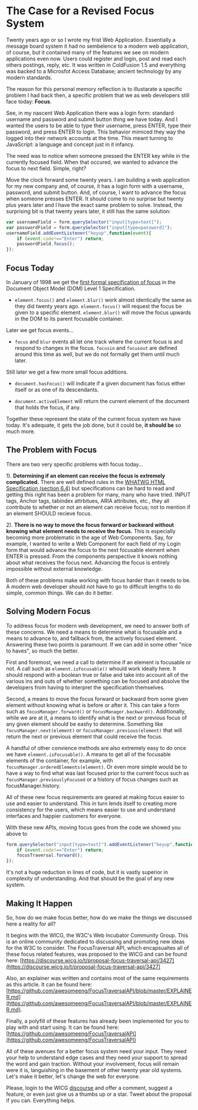 # The Case for a Revised Focus System

Twenty years ago or so I wrote my frist Web Application. Essentially a message board system it had no sembelence to a modern web application, of course, but it contained many of the features we see on modern applications even now.  Users could register and login, post and read each others postings, reply, etc. It was written in ColdFusion 1.5 and everything was backed to a Microsfot Access Database; ancient technology by any modern standards.

The reason for this personal memory reflection is to illustarate a specific problem I had back then, a specific problem that we as web developers still face today: **Focus**.

See, in my nascent Web Application there was a login form: standard username and password and submit button thing we have today. And I wanted the users to be able to type their username, press ENTER, type their password, and press ENTER to login.  This behavior mimiced they way the logged into their network accounts at the time. This meant turning to JavaScript: a language and concept just in it infancy.

The need was to notice when someone pressed the ENTER key while in the currently focused field. When that occured, we wanted to advance the focus to next field. Simple, right?

Move the clock forward some twenty years.  I am building a web application for my new company and, of course, it has a login form with a username, password, and submit button.  And, of course, I want to advance the focus when someone presses ENTER.  It should come to no surprise but twenty plus years later and I have the exact same problem to solve. Instead, the surprising bit is that twenty years later, it still has the same solution:

```JavaScript
var usernameField = form.querySelector("input[type=text]");
var passwordField = form.querySelector("input[type=password]");
usernameField.addEventListener("keyup",function(event){
	if (event.code!=="Enter") return;
	passwordField.focus();
});
```

## Focus Today

In January of 1998 we get the [first formal specification of focus](https://www.w3.org/TR/REC-DOM-Level-1/level-one-html.html#method-focus) in the Document Object Model (DOM) Level 1 Specification.

 * `element.focus()` and `element.blur()` work almost identically the same as they did twenty years ago.  `element.focus()` will request the focus be given to a specific element.  `element.blur()` will move the focus upwards in the DOM to its parent focusable container.

Later we get focus events...

 * `focus` and  `blur` events all let one track where the current focus is and respond to changes in the focus. `focusin` and `focusout` are defined around this time as well, but we do not formally get them until much later.

Still later we get a few more small focus additions.

 * `document.hasFocus()` will indicate if a given document has focus either itself or as one of its descendants.

 * `document.activeElement` will return the current element of the document that holds the focus, if any.

Together these represent the state of the current focus system we have today. It's adequate, it gets the job done, but it could be, **it should be** so much more.

## The Problem with Focus

There are two very specific problems with focus today...

1). **Determining if an element can receive the focus is extremely complicated.**  There are well defined rules in the [WHATWG HTML Specification (section 6.4)](https://html.spec.whatwg.org/multipage/interaction.html#focus) but specifications can be hard to read and getting this right has been a problem for many, many who have tried.  INPUT tags, Anchor tags, tabindex attrbitues, ARIA attributes, etc., they all contribute to whether or not an element can receive focus; not to mention if an element SHOULD recieve focus.

2). **There is no way to move the focus forward or backward without knowing what element needs to receive the focus.** This is especially becoming more problematic in the age of Web Components. Say, for example, I wanted to write a Web Component for each field of my Login form that would advance the focus to the next focusable element when ENTER is pressed.  From the components perspective it knows nothing about what receives the focus next. Advancing the focus is entirely impossible without external knowledge.

Both of these problems make working with focus harder than it needs to be.  A modern web developer should not have to go to difficult lengths to do simple, common things. We can do it better.

## Solving Modern Focus

To address focus for modern web development, we need to answer both of these concerns.  We need a means to determine what is focusable and a means to advance to, and fallback from, the actively focused element. Answering these two points is paramount.  If we can add in some other "nice to haves", so much the better.

First and foremost, we need a call to determine if an element is focusable or not.  A call such as `element.isFocusable()` whould work ideally here.  It should respond with a boolean true or false and take into account all of the various ins and outs of whether something can be focused and absolve the developers from having to interpret the specification themselves.

Second, a means to move the focus forward or backward from some given element without knowing what is before or after it.  This can take a form such as `focusManager.forward()` or `focusManager.backward()`. Additionally, while we are at it, a means to identify what is the next or previous focus of any given element should be eashy to determine.  Something like `focusManager.next(element)` or `focusManager.previous(element)` that will return the next or previous element that could receive the focus.

A handful of other convience methods are also extremely easy to do once we have `element.isFocusable()`. A means to get all of the focusable elements of the container, for example, with `focusManager.orderedElements(element)`.  Or even more simple would be to have a way to find what was last focused prior to the current focus such as `focusManager.previouslyFocused` or a history of focus changes such as focusManager.history.

All of these new focus requirements are geared at making focus easier to use and easier to understand.  This in turn lends itself to creating more consistency for the users, which means easier to use and understand interfaces and happier customers for everyone.

With these new APIs, moving focus goes from the code we showed you above to

```javascript
form.querySelector("input[type=text]").addEventListener("keyup",function(event){
	if (event.code!=="Enter") return;
	focusTraversal.forward();
});
```

It's not a huge reduction in lines of code, but it is vastly superior in complexity of understanding. And that should be the goal of any new system.

## Making It Happen

So, how do we make focus better, how do we make the things we discussed here a reality for all?

It begins with the WICG, the W3C's Web Incubator Community Group. This is an online community dedicated to discussing and promoting new ideas for the W3C to consider. The FocusTraversal API, which encapsualtes all of these focus related features, was proposed to the WICG and can be found here: [https://discourse.wicg.io/t/proposal-focus-traversal-api/3427](https://discourse.wicg.io/t/proposal-focus-traversal-api/3427)

Also, an explainer was written and contains most of the same requirements as this article.  It can be found here: [https://github.com/awesomeeng/FocusTraversalAPI/blob/master/EXPLAINER.md](https://github.com/awesomeeng/FocusTraversalAPI/blob/master/EXPLAINER.md).

Finally, a polyfill of these features has already been implemented for you to play with and start using.  It can be found here: [https://github.com/awesomeeng/FocusTraversalAPI](https://github.com/awesomeeng/FocusTraversalAPI)

All of these avenues for a better focus system need your input. They need your help to understand edge cases and they need your support to spread the word and gain traction.  Without your involvement, focus will remain were it is, languishing in the basement of other twenty year old systems. Let's make it better, let's change the web for everyone.

Please, login to the WICG [discourse](https://discourse.wicg.io/t/proposal-focus-traversal-api/3427) and offer a comment, suggest a feature, or even just give us a thumbs up or a star. Tweet about the proposal if you can. Everything helps.
